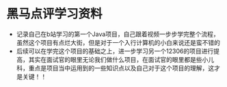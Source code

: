 # 黑马点评学习资料

- 记录自己在b站学习的第一个Java项目，自己跟着视频一步步学完整个流程，虽然这个项目有点烂大街，但是对于一个入行计算机的小白来说还是蛮不错的
- 后续可以在学完这个项目的基础之上，进一步学习另一个12306的项目进行提高，其实在面试官的眼里无论我们做什么项目，在面试官的眼里都是些小儿科，重点是项目当中运用到的一些知识点以及自己对于这个项目的理解，这才是关键！！
